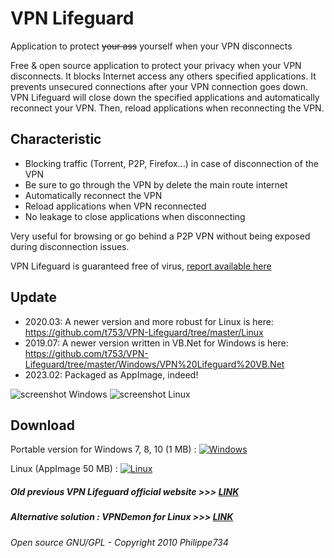 # VPN Lifeguard

Application to protect ~~your ass~~ yourself when your VPN disconnects

Free & open source application to protect your privacy when your VPN disconnects. It blocks Internet access any others specified applications. It prevents unsecured connections after your VPN connection goes down. VPN Lifeguard will close down the specified applications and automatically reconnect your VPN. Then, reload applications when reconnecting the VPN.


## Characteristic
- Blocking traffic (Torrent, P2P, Firefox...) in case of disconnection of the VPN
- Be sure to go through the VPN by delete the main route internet
- Automatically reconnect the VPN
- Reload applications when VPN reconnected
- No leakage to close applications when disconnecting

Very useful for browsing or go behind a P2P VPN without being exposed during disconnection issues.

VPN Lifeguard is guaranteed free of virus, [report available here](https://www.virustotal.com/fr/file/fd9ea19dabb0835c394bb7cc474a779a902697180357e6ffb18faff933c69bb7/analysis/1289253720/)

## Update

- 2020.03: A newer version and more robust for Linux is here: https://github.com/t753/VPN-Lifeguard/tree/master/Linux
- 2019.07: A newer version written in VB.Net for Windows is here: https://github.com/t753/VPN-Lifeguard/tree/master/Windows/VPN%20Lifeguard%20VB.Net
- 2023.02: Packaged as AppImage, indeed!

![screenshot Windows](https://cloud.githubusercontent.com/assets/24923693/21724985/c862e628-d436-11e6-8a80-de1ba45efb01.jpg)
![screenshot Linux](https://cloud.githubusercontent.com/assets/24923693/21937000/b2242e88-d9b5-11e6-94d7-bca9ef2399b4.png)

## Download
Portable version for Windows 7, 8, 10 (1 MB) : [![Windows][2]][1]

  [1]: https://github.com/Philippe734/VPN-Lifeguard/raw/master/Windows/1.4.14/VpnLifeguard.zip
  [2]: https://cloud.githubusercontent.com/assets/24923693/21724562/26754b04-d435-11e6-9654-779c17c2ebcf.png

Linux (AppImage 50 MB) : [![Linux][2]][3]

  [3]: https://github.com/Philippe734/VPN-Lifeguard/releases


##### Old previous VPN Lifeguard official website >>> [LINK](http://vpnlifeguard.blogspot.fr/p/english.html)
##### Alternative solution : VPNDemon for Linux >>> [LINK](https://github.com/primaryobjects/vpndemon)

*Open source GNU/GPL - Copyright 2010 Philippe734*
